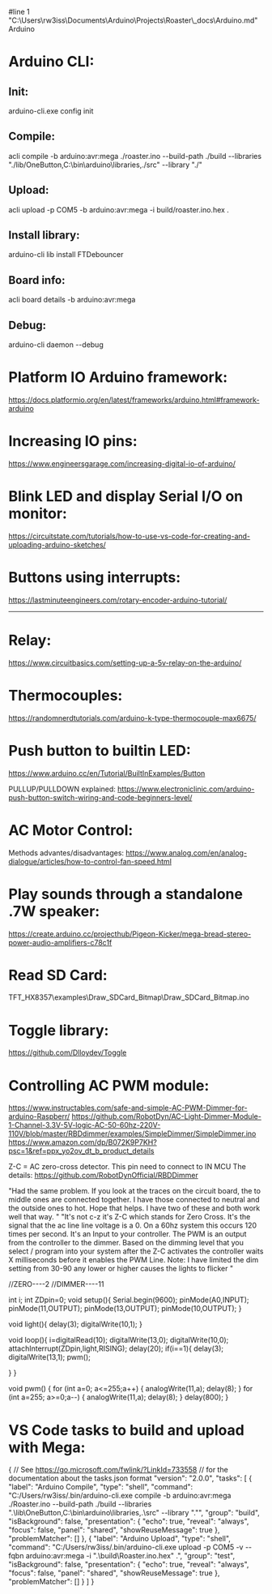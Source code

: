 #line 1 "C:\\Users\\rw3iss\\Documents\\Arduino\\Projects\\Roaster\\_docs\\Arduino.md"
Arduino

# Arduino CLI:

## Init:
arduino-cli.exe config init

## Compile:
acli compile -b arduino:avr:mega ./roaster.ino --build-path ./build --libraries "./lib/OneButton,C:\bin\arduino\libraries,./src" --library "./"

## Upload:
acli upload -p COM5 -b arduino:avr:mega -i build/roaster.ino.hex .

## Install library:
arduino-cli lib install FTDebouncer

## Board info:
acli board details -b arduino:avr:mega

## Debug:
arduino-cli daemon --debug




# Platform IO Arduino framework:
https://docs.platformio.org/en/latest/frameworks/arduino.html#framework-arduino


# Increasing IO pins:
https://www.engineersgarage.com/increasing-digital-io-of-arduino/


# Blink LED and display Serial I/O on monitor:
https://circuitstate.com/tutorials/how-to-use-vs-code-for-creating-and-uploading-arduino-sketches/


# Buttons using interrupts:
https://lastminuteengineers.com/rotary-encoder-arduino-tutorial/


--------------------------------------------------------------------------------


# Relay:
https://www.circuitbasics.com/setting-up-a-5v-relay-on-the-arduino/


# Thermocouples:
https://randomnerdtutorials.com/arduino-k-type-thermocouple-max6675/



# Push button to builtin LED:
https://www.arduino.cc/en/Tutorial/BuiltInExamples/Button

PULLUP/PULLDOWN explained:
https://www.electroniclinic.com/arduino-push-button-switch-wiring-and-code-beginners-level/



# AC Motor Control:
Methods advantes/disadvantages:
https://www.analog.com/en/analog-dialogue/articles/how-to-control-fan-speed.html


# Play sounds through a standalone .7W speaker:
https://create.arduino.cc/projecthub/Pigeon-Kicker/mega-bread-stereo-power-audio-amplifiers-c78c1f


# Read SD Card:
TFT_HX8357\examples\Draw_SDCard_Bitmap\Draw_SDCard_Bitmap.ino


# Toggle library:
https://github.com/Dlloydev/Toggle


# Controlling AC PWM module:
https://www.instructables.com/safe-and-simple-AC-PWM-Dimmer-for-arduino-Raspberr/
https://github.com/RobotDyn/AC-Light-Dimmer-Module-1-Channel-3.3V-5V-logic-AC-50-60hz-220V-110V/blob/master/RBDdimmer/examples/SimpleDimmer/SimpleDimmer.ino
https://www.amazon.com/dp/B072K9P7KH?psc=1&ref=ppx_yo2ov_dt_b_product_details

Z-C = AC zero-cross detector. This pin need to connect to IN MCU
The details: https://github.com/RobotDynOfficial/RBDDimmer

"Had the same problem. If you look at the traces on the circuit board, the to middle ones are connected together. I have those connected to neutral and the outside ones to hot. Hope that helps. I have two of these and both work well that way.
"
"It's not c-z it's Z-C which stands for Zero Cross. It's the signal that the ac line line voltage is a 0. On a 60hz system this occurs 120 times per second. It's an Input to your controller. The PWM is an output from the controller to the dimmer. Based on the dimming level that you select / program into your system after the Z-C activates the controller waits X milliseconds before it enables the PWM Line. Note: I have limited the dim setting from 30-90 any lower or higher causes the lights to flicker
"


//ZERO----2
//DIMMER----11


int i;
int ZDpin=0;
void setup(){
Serial.begin(9600);
pinMode(A0,INPUT);
pinMode(11,OUTPUT);
pinMode(13,OUTPUT);
pinMode(10,OUTPUT);
}

void light(){
delay(3);
digitalWrite(10,1);
}

void loop(){
i=digitalRead(10);
digitalWrite(13,0);
digitalWrite(10,0);
attachInterrupt(ZDpin,light,RISING);
delay(20);
if(i==1){
delay(3);
digitalWrite(13,1);
pwm();

}
}

void pwm()
{
for (int a=0; a<=255;a++)
{
analogWrite(11,a);
delay(8);
}
for (int a=255; a>=0;a--)
{
analogWrite(11,a);
delay(8);
}
delay(800);
}














# VS Code tasks to build and upload with Mega:
{
    // See https://go.microsoft.com/fwlink/?LinkId=733558
    // for the documentation about the tasks.json format
    "version": "2.0.0",
    "tasks": [
        {
            "label": "Arduino Compile",
            "type": "shell",
            "command": "C:/Users/rw3iss/.bin/arduino-cli.exe compile -b arduino:avr:mega ./Roaster.ino --build-path ./build --libraries \".\\lib\\OneButton,C:\\bin\\arduino\\libraries,.\\src\" --library \".\"",
            "group": "build",
            "isBackground": false,
            "presentation": {
                "echo": true,
                "reveal": "always",
                "focus": false,
                "panel": "shared",
                "showReuseMessage": true
            },
            "problemMatcher": []
        },
        {
            "label": "Arduino Upload",
            "type": "shell",
            "command": "C:/Users/rw3iss/.bin/arduino-cli.exe upload -p COM5 -v --fqbn arduino:avr:mega -i \".\\build\\Roaster.ino.hex\" .",
            "group": "test",
            "isBackground": false,
            "presentation": {
                "echo": true,
                "reveal": "always",
                "focus": false,
                "panel": "shared",
                "showReuseMessage": true
            },
            "problemMatcher": []
        }
    ]
}


